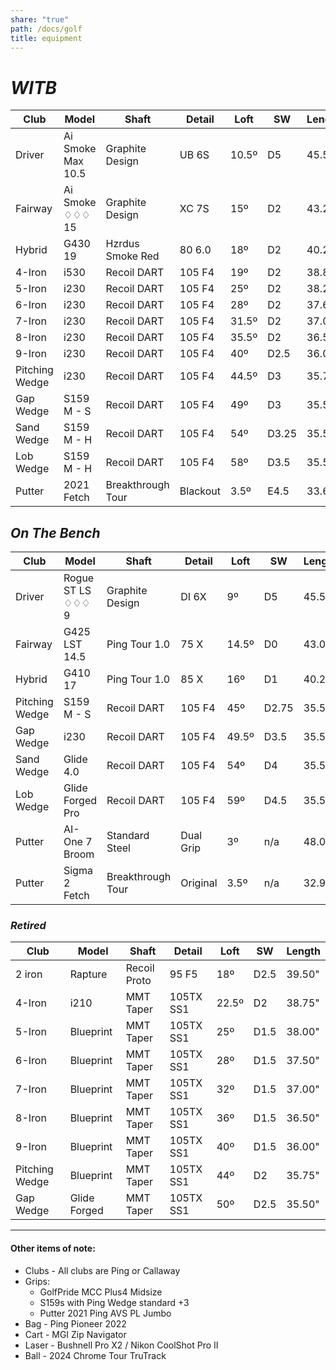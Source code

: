 ```yaml
---
share: "true"
path: /docs/golf
title: equipment
---
```

# _WITB_    
| Club           | Model             | Shaft             | Detail   | Loft  | SW    | Length |
| -------------- | ----------------- | ----------------- | -------- | ----- | ----- | ------ |
| Driver         | Ai Smoke Max 10.5 | Graphite Design   | UB 6S    | 10.5º | D5    | 45.50" |
| Fairway        | Ai Smoke ♢♢♢  15  | Graphite Design   | XC 7S    | 15º   | D2    | 43.25" |
| Hybrid         | G430 19           | Hzrdus Smoke Red  | 80 6.0   | 18º   | D2    | 40.25" |
| 4-Iron         | i530              | Recoil DART       | 105 F4   | 19º   | D2    | 38.88" |
| 5-Iron         | i230              | Recoil DART       | 105 F4   | 25º   | D2    | 38.25" |
| 6-Iron         | i230              | Recoil DART       | 105 F4   | 28º   | D2    | 37.63" |
| 7-Iron         | i230              | Recoil DART       | 105 F4   | 31.5º | D2    | 37.00" |
| 8-Iron         | i230              | Recoil DART       | 105 F4   | 35.5º | D2    | 36.50" |
| 9-Iron         | i230              | Recoil DART       | 105 F4   | 40º   | D2.5  | 36.00" |
| Pitching Wedge | i230              | Recoil DART       | 105 F4   | 44.5º | D3    | 35.75" |
| Gap Wedge      | S159 M - S        | Recoil DART       | 105 F4   | 49º   | D3    | 35.50" |
| Sand Wedge     | S159 M - H        | Recoil DART       | 105 F4   | 54º   | D3.25 | 35.50" |
| Lob Wedge      | S159 M - H        | Recoil DART       | 105 F4   | 58º   | D3.5  | 35.50" |
| Putter         | 2021 Fetch        | Breakthrough Tour | Blackout | 3.5º  | E4.5  | 33.60" |

## _On The Bench_
| Club           | Model             | Shaft             | Detail    | Loft  | SW    | Length |
| -------------- | ----------------- | ----------------- | --------- | ----- | ----- | ------ |
| Driver         | Rogue ST LS ♢♢♢ 9 | Graphite Design   | DI 6X     | 9º    | D5    | 45.50" |
| Fairway        | G425 LST 14.5     | Ping Tour 1.0     | 75 X      | 14.5º | D0    | 43.00" |
| Hybrid         | G410 17           | Ping Tour 1.0     | 85 X      | 16º   | D1    | 40.25" |
| Pitching Wedge | S159 M - S        | Recoil DART       | 105 F4    | 45º   | D2.75 | 35.50" |
| Gap Wedge      | i230              | Recoil DART       | 105 F4    | 49.5º | D3.5  | 35.50" |
| Sand Wedge     | Glide 4.0         | Recoil DART       | 105 F4    | 54º   | D4    | 35.50" |
| Lob Wedge      | Glide Forged Pro  | Recoil DART       | 105 F4    | 59º   | D4.5  | 35.50" |
| Putter         | AI-One 7 Broom    | Standard Steel    | Dual Grip | 3º    | n/a   | 48.00" |
| Putter         | Sigma 2 Fetch     | Breakthrough Tour | Original  | 3.5º  | n/a   | 32.90" |

### _Retired_
| Club           | Model        | Shaft        | Detail    | Loft  | SW   | Length |
| -------------- | ------------ | ------------ | --------- | ----- | ---- | ------ |
| 2 iron         | Rapture      | Recoil Proto | 95 F5     | 18º   | D2.5 | 39.50" |
| 4-Iron         | i210         | MMT Taper    | 105TX SS1 | 22.5º | D2   | 38.75" |
| 5-Iron         | Blueprint    | MMT Taper    | 105TX SS1 | 25º   | D1.5 | 38.00" |
| 6-Iron         | Blueprint    | MMT Taper    | 105TX SS1 | 28º   | D1.5 | 37.50" |
| 7-Iron         | Blueprint    | MMT Taper    | 105TX SS1 | 32º   | D1.5 | 37.00" |
| 8-Iron         | Blueprint    | MMT Taper    | 105TX SS1 | 36º   | D1.5 | 36.50" |
| 9-Iron         | Blueprint    | MMT Taper    | 105TX SS1 | 40º   | D1.5 | 36.00" |
| Pitching Wedge | Blueprint    | MMT Taper    | 105TX SS1 | 44º   | D2   | 35.75" |
| Gap Wedge      | Glide Forged | MMT Taper    | 105TX SS1 | 50º   | D2.5 | 35.50" |

---

#### Other items of note:

* Clubs - All clubs are Ping or Callaway
* Grips:
    + GolfPride MCC Plus4 Midsize
    + S159s with Ping Wedge standard +3
    + Putter 2021 Ping AVS PL Jumbo
* Bag - Ping Pioneer 2022
* Cart - MGI Zip Navigator
* Laser - Bushnell Pro X2 / Nikon CoolShot Pro II
* Ball - 2024 Chrome Tour TruTrack
